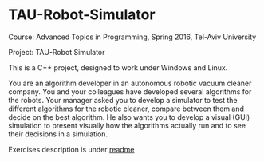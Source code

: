 # TAU-Robot-Simulator
Course: Advanced Topics in Programming, Spring 2016, Tel-Aviv University

Project: TAU-Robot Simulator

This is a C++ project, designed to work under Windows and Linux.

You are an algorithm developer in an autonomous robotic vacuum cleaner company. You and your colleagues have developed several algorithms for the robots. Your manager asked you to develop a simulator to test the different algorithms for the robotic cleaner, compare between them and decide on the best algorithm. He also wants you to develop a visual (GUI) simulation to present visually how the algorithms actually run and to see their decisions in a simulation.

Exercises description is under [readme](readme)
